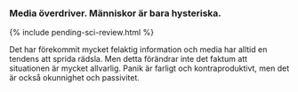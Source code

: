 ### Media överdriver. Människor är bara hysteriska. 

{% include pending-sci-review.html %}

Det har förekommit mycket felaktig information och media har alltid en tendens att sprida rädsla. Men detta förändrar inte det faktum att situationen är mycket allvarlig. Panik är farligt och kontraproduktivt, men det är också okunnighet och passivitet.

